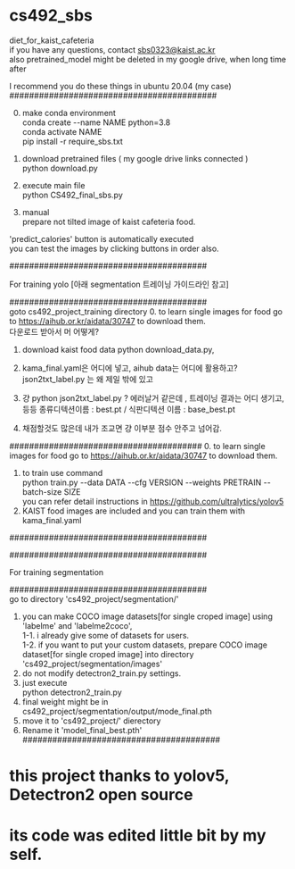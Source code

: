 # cs492_sbs
diet_for_kaist_cafeteria  
if you have any questions, contact sbs0323@kaist.ac.kr  
also pretrained_model might be deleted in my google drive, when long time after  

I recommend you do these things in ubuntu 20.04 (my case)  
##########################################  

0. make conda environment   
conda create --name NAME python=3.8  
conda activate NAME  
pip install -r require_sbs.txt  
 
1. download pretrained files ( my google drive links connected )  
python download.py  

2. execute main file  
python CS492_final_sbs.py  

3. manual  
prepare not tilted image of kaist cafeteria food.  

'predict_calories' button is automatically executed    
you can test the images by clicking buttons in order also.    

########################################  

For training yolo [아래 segmentation 트레이닝 가이드라인 참고] 

########################################  
goto cs492_project_training directory
0. to learn single images for food go to https://aihub.or.kr/aidata/30747 to download them.  
다운로드 받아서 머 어떻게? 

1. download kaist food data
python download_data.py, 

2. kama_final.yaml은 어디에 넣고, aihub data는 어디에 활용하고? json2txt_label.py 는 왜 제일 밖에 있고  
3. 걍 python json2txt_label.py ? 에러날거 같은데 , 트레이닝 결과는 어디 생기고, 등등
  종류디텍션이름 : best.pt / 식판디텍션 이름 : base_best.pt
5. 채점할것도 많은데 내가 조교면 걍 이부분 점수 안주고 넘어감. 

#######################################
0. to learn single images for food go to https://aihub.or.kr/aidata/30747 to download them.  
1. to train use command  
python train.py --data DATA --cfg VERSION --weights PRETRAIN --batch-size SIZE  
you can refer detail instructions in https://github.com/ultralytics/yolov5  
2. KAIST food images are included and you can train them with kama_final.yaml  

########################################  

########################################  

For training segmentation  

########################################  
go to directory 'cs492_project/segmentation/'  
1. you can make COCO image datasets[for single croped image] using 'labelme' and 'labelme2coco',   
1-1. i already give some of datasets for users.  
1-2. if you want to put your custom datasets, prepare COCO image dataset[for single croped image] into directory 'cs492_project/segmentation/images'  
2. do not modify detectron2_train.py settings.   
3. just execute  
   python detectron2_train.py  
4. final weight might be in cs492_project/segmentation/output/mode_final.pth  
5. move it to 'cs492_project/' dierectory  
6. Rename it 'model_final_best.pth'  
########################################  

# this project thanks to yolov5, Detectron2 open source    
# its code was edited little bit by my self.  
